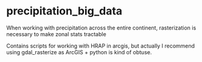 # precipitation_big_data
When working with precipitation across the entire continent, rasterization is necessary to make zonal stats tractable

Contains scripts for working with HRAP in arcgis, but actually I recommend using gdal_rasterize as ArcGIS + python is kind of obtuse.
